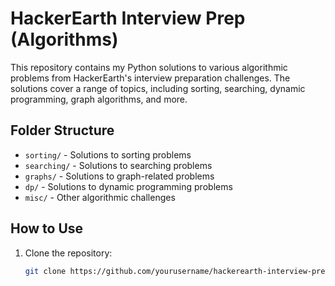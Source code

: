 # HackerEarth Interview Prep (Algorithms)

This repository contains my Python solutions to various algorithmic problems from HackerEarth's interview preparation challenges. The solutions cover a range of topics, including sorting, searching, dynamic programming, graph algorithms, and more.

## Folder Structure
- `sorting/` - Solutions to sorting problems
- `searching/` - Solutions to searching problems
- `graphs/` - Solutions to graph-related problems
- `dp/` - Solutions to dynamic programming problems
- `misc/` - Other algorithmic challenges

## How to Use
1. Clone the repository:
   ```sh
   git clone https://github.com/yourusername/hackerearth-interview-prep.git

